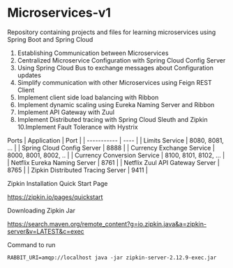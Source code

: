 # Microservices-v1
Repository containing projects and files for learning microservices using Spring Boot and Spring Cloud

1. Establishing Communication between Microservices
2. Centralized Microservice Configuration with Spring Cloud Config Server
3. Using Spring Cloud Bus to exchange messages about Configuration updates
4. Simplify communication with other Microservices using Feign REST Client
6. Implement client side load balancing with Ribbon
7. Implement dynamic scaling using Eureka Naming Server and Ribbon
8. Implement API Gateway with Zuul
9. Implement Distributed tracing with Spring Cloud Sleuth and Zipkin
10.Implement Fault Tolerance with Hystrix

Ports
| Application |	Port |
| ----------- | ---- |
| Limits Service | 8080, 8081, ... |
| Spring Cloud Config Server |	8888 |
| Currency Exchange Service |	8000, 8001, 8002, .. |
| Currency Conversion Service |	8100, 8101, 8102, ... |
| Netflix Eureka Naming Server |	8761 |
| Netflix Zuul API Gateway Server |	8765 |
| Zipkin Distributed Tracing Server |	9411 |

Zipkin Installation
Quick Start Page

https://zipkin.io/pages/quickstart

Downloading Zipkin Jar


https://search.maven.org/remote_content?g=io.zipkin.java&a=zipkin-server&v=LATEST&c=exec

Command to run
```
RABBIT_URI=amqp://localhost java -jar zipkin-server-2.12.9-exec.jar 
```
